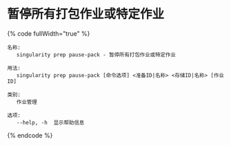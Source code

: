 # 暂停所有打包作业或特定作业

{% code fullWidth="true" %}
```
名称:
   singularity prep pause-pack - 暂停所有打包作业或特定作业

用法:
   singularity prep pause-pack [命令选项] <准备ID|名称> <存储ID|名称> [作业ID]

类别:
   作业管理

选项:
   --help, -h  显示帮助信息
```
{% endcode %}
